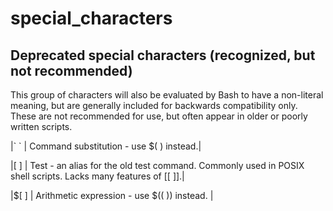 special_characters
==================



## Deprecated special characters (recognized, but not recommended)

This group of characters will also be evaluated by Bash to have a non-literal meaning, but are generally included for backwards compatibility only. These are not recommended for use, but often appear in older or poorly written scripts.


|\` `   |   Command substitution - use $( ) instead.|

|[ ]    |   Test - an alias for the old test command. Commonly used in POSIX shell scripts. Lacks many features of [[ ]].|

|$[ ]   |   Arithmetic expression - use $(( )) instead. |

